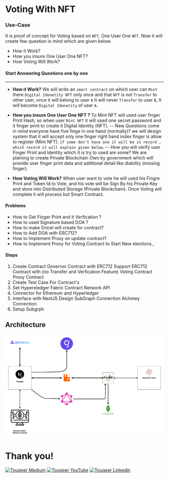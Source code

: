 # Voting With NFT

### Use-Case

It is proof of concept for Voting based on `NFT`, One User One `NFT`.
Now it will create few question in mind which are given below.

- How it Work?
- How you insure One User One NFT?
- How Voting Will Work?

#### Start Answering Questions one by one

---

- <b>How it Work?</b>
  We will write an `smart contract` on which user can `Mint` there `Digital Idenetity NFT` only once and that `NFT` is not `Transfer` to other user, once it will belong to user `A` It will never `Transfer` to user `B`, It will become `Digital Idenetity` of user `A`.

- <b>How you insure One User One NFT ?</b>
  To Mint NFT will used user finger Print Hash, so when user `Mint NFT` it will used one secret password and it finger print to create it Digital Identity (NFT).
  -- New Questions come in mind everyone have five finge in one hand (normally)?
  we will design system that it will accept only one finger right hand index finger is allow to register (Mint NFT). `if some don't have one it will be in record , which record it will explain given below`.
  -- How you will verify user Finger Print and Identity which it is try to used are some?
  We are plaining to create Private Blockchain Own by government which will provide user finger print data and addtional detail like diability (missing finger).

- <b>How Voting Will Work?</b>
  When user want to vote he will used his Fingre Print and Token Id to Vote, and his vote will be Sign By his Private Key and store into Distributed Storage (Private Blockchain). Once Voting will complete it will process but Smart Contract.

#### Problems

- How to Get Finger Print and it Verfication ?
- How to used Signature based DOA ?
- How to make Oricel will create for contract?
- How to Add DOA with ERC712?
- How to Implement Proxy on update contract?
- How to Implement Proxy for Voting Contract to Start New elections.,

#### Steps

1. Create Contract
   Governor Contract with ERC712 Support
   ERC712 Contract with (no Transfer and Verfication Feature)
   Voting Contract
   Proxy Contract
2. Create Test Case For Contract's
3. Set Hypereledger Fabric
   Contract
   Network
   API
4. Connector for Ethereum and Hyperledger
5. Interface with NextJS
   Design
   SubGraph Connection
   Alchmey Connection
6. Setup Subgrph

## Architecture

![image info](./public/architecture.png)

# Thank you!

[![Touqeer Medium](https://img.shields.io/badge/Medium-000000?style=for-the-badge&logo=medium&logoColor=white)](https://medium.com/@touqeershah32)
[![Touqeer YouTube](https://img.shields.io/badge/YouTube-FF0000?style=for-the-badge&logo=youtube&logoColor=white)](https://www.youtube.com/channel/UC3oUDpfMOBefugPp4GADyUQ)
[![Touqeer Linkedin](https://img.shields.io/badge/LinkedIn-0077B5?style=for-the-badge&logo=linkedin&logoColor=white)](https://www.linkedin.com/in/touqeer-shah/)
